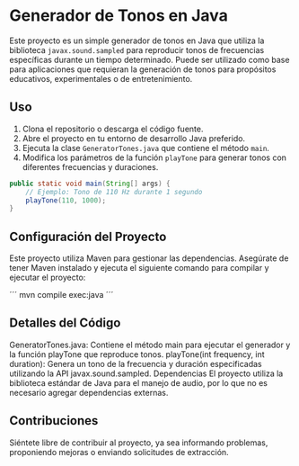 # Generador de Tonos en Java

Este proyecto es un simple generador de tonos en Java que utiliza la biblioteca `javax.sound.sampled` para reproducir tonos de frecuencias específicas durante un tiempo determinado. Puede ser utilizado como base para aplicaciones que requieran la generación de tonos para propósitos educativos, experimentales o de entretenimiento.

## Uso

1. Clona el repositorio o descarga el código fuente.
2. Abre el proyecto en tu entorno de desarrollo Java preferido.
3. Ejecuta la clase `GeneratorTones.java` que contiene el método `main`.
4. Modifica los parámetros de la función `playTone` para generar tonos con diferentes frecuencias y duraciones.

```java
public static void main(String[] args) {
    // Ejemplo: Tono de 110 Hz durante 1 segundo
    playTone(110, 1000);
}
```

## Configuración del Proyecto

Este proyecto utiliza Maven para gestionar las dependencias. Asegúrate de tener Maven instalado y ejecuta el siguiente comando para compilar y ejecutar el proyecto:

´´´
mvn compile exec:java
´´´
## Detalles del Código

GeneratorTones.java: Contiene el método main para ejecutar el generador y la función playTone que reproduce tonos.
playTone(int frequency, int duration): Genera un tono de la frecuencia y duración especificadas utilizando la API javax.sound.sampled.
Dependencias
El proyecto utiliza la biblioteca estándar de Java para el manejo de audio, por lo que no es necesario agregar dependencias externas.

## Contribuciones
Siéntete libre de contribuir al proyecto, ya sea informando problemas, proponiendo mejoras o enviando solicitudes de extracción.